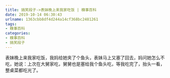 ```yaml
---
title: 搞笑段子->表妹晚上来我家吃饭 | 糗事百科
date: 2019-10-14 06:30:43
urlname: 1363cbb8df4d244a14cf368bc2481261
tags: 
- 糗事百科
categories:
- 糗事百科
- 搞笑段子
---
```

表妹晚上来我家吃饭，我妈给她夹了个鱼头，表妹马上又塞了回去，妈问她怎么不吃，她说：上次在大舅家吃，舅舅也是塞给我个鱼头吃，等我吃完了，抬头一看，整桌菜都吃光了。


